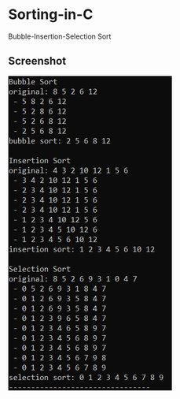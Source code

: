 # Sorting-in-C
Bubble-Insertion-Selection Sort

## Screenshot
<img src = "https://github.com/rknyryn/Sorting-in-C/blob/main/output.png" >
